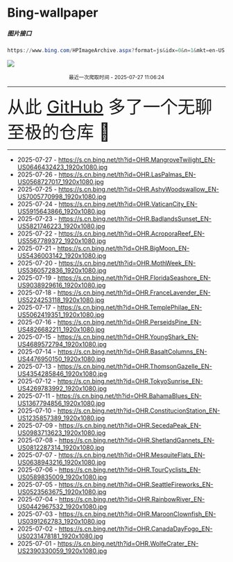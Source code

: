 # Bing-wallpaper

##### 图片接口

```powershell
https://www.bing.com/HPImageArchive.aspx?format=js&idx=0&n=1&mkt=en-US
```

 ![](https://s.cn.bing.net/th?id=OHR.MangroveTwilight_EN-US0646432423_1920x1080.jpg)

<p align='center' >
    <small>
        最近一次爬取时间 - 2025-07-27 11:06:24
    </small>
    <br>
    <hr>
    <font size=7>
        <small>
           从此 <a href='https://github.com/'>GitHub</a> 多了一个无聊至极的仓库  🍳
        </small>
    </font>
    <hr>
</p>


- 2025-07-27 - https://s.cn.bing.net/th?id=OHR.MangroveTwilight_EN-US0646432423_1920x1080.jpg 
- 2025-07-26 - https://s.cn.bing.net/th?id=OHR.LasPalmas_EN-US0568727017_1920x1080.jpg 
- 2025-07-25 - https://s.cn.bing.net/th?id=OHR.AshyWoodswallow_EN-US7005770998_1920x1080.jpg 
- 2025-07-24 - https://s.cn.bing.net/th?id=OHR.VaticanCity_EN-US5915643866_1920x1080.jpg 
- 2025-07-23 - https://s.cn.bing.net/th?id=OHR.BadlandsSunset_EN-US5821746223_1920x1080.jpg 
- 2025-07-22 - https://s.cn.bing.net/th?id=OHR.AcroporaReef_EN-US5567789372_1920x1080.jpg 
- 2025-07-21 - https://s.cn.bing.net/th?id=OHR.BigMoon_EN-US5436003142_1920x1080.jpg 
- 2025-07-20 - https://s.cn.bing.net/th?id=OHR.MothWeek_EN-US5360572836_1920x1080.jpg 
- 2025-07-19 - https://s.cn.bing.net/th?id=OHR.FloridaSeashore_EN-US9038929616_1920x1080.jpg 
- 2025-07-18 - https://s.cn.bing.net/th?id=OHR.FranceLavender_EN-US5224253118_1920x1080.jpg 
- 2025-07-17 - https://s.cn.bing.net/th?id=OHR.TemplePhilae_EN-US5062419351_1920x1080.jpg 
- 2025-07-16 - https://s.cn.bing.net/th?id=OHR.PerseidsPine_EN-US4826682211_1920x1080.jpg 
- 2025-07-15 - https://s.cn.bing.net/th?id=OHR.YoungShark_EN-US4689572794_1920x1080.jpg 
- 2025-07-14 - https://s.cn.bing.net/th?id=OHR.BasaltColumns_EN-US4476950150_1920x1080.jpg 
- 2025-07-13 - https://s.cn.bing.net/th?id=OHR.ThomsonGazelle_EN-US4354285846_1920x1080.jpg 
- 2025-07-12 - https://s.cn.bing.net/th?id=OHR.TokyoSunrise_EN-US4269783992_1920x1080.jpg 
- 2025-07-11 - https://s.cn.bing.net/th?id=OHR.BahamaBlues_EN-US1367794856_1920x1080.jpg 
- 2025-07-10 - https://s.cn.bing.net/th?id=OHR.ConstitucionStation_EN-US1235857389_1920x1080.jpg 
- 2025-07-09 - https://s.cn.bing.net/th?id=OHR.SecedaPeak_EN-US0983713623_1920x1080.jpg 
- 2025-07-08 - https://s.cn.bing.net/th?id=OHR.ShetlandGannets_EN-US0812287314_1920x1080.jpg 
- 2025-07-07 - https://s.cn.bing.net/th?id=OHR.MesquiteFlats_EN-US0638943216_1920x1080.jpg 
- 2025-07-06 - https://s.cn.bing.net/th?id=OHR.TourCyclists_EN-US0589835009_1920x1080.jpg 
- 2025-07-05 - https://s.cn.bing.net/th?id=OHR.SeattleFireworks_EN-US0523563675_1920x1080.jpg 
- 2025-07-04 - https://s.cn.bing.net/th?id=OHR.RainbowRiver_EN-US0442967532_1920x1080.jpg 
- 2025-07-03 - https://s.cn.bing.net/th?id=OHR.MaroonClownfish_EN-US0391262783_1920x1080.jpg 
- 2025-07-02 - https://s.cn.bing.net/th?id=OHR.CanadaDayFogo_EN-US0231478181_1920x1080.jpg 
- 2025-07-01 - https://s.cn.bing.net/th?id=OHR.WolfeCrater_EN-US2390330059_1920x1080.jpg 
